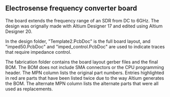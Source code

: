 ## Electrosense frequency converter board

The board extends the frequency range of an SDR from DC to 6GHz. The design was orignally made with Altium Designer 17 and edited using Altium Designer 20.

In the design folder, "Template2.PcbDoc" is the full board layout, and "imped50.PcbDoc" and "imped_control.PcbDoc" are used to indicate traces that require impedance control.

The fabrication folder contains the board layout gerber files and the final BOM. The BOM does not include SMA connectors or the CPU programming header. The MPN column lists the original part numbers. Entries highlighted in red are parts that have been listed twice due to the way Altium generates the BOM. The alternate MPN column lists the alternate parts that were all used as replacements.
